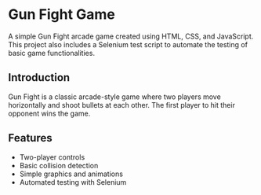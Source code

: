 
# Gun Fight Game

A simple Gun Fight arcade game created using HTML, CSS, and JavaScript. This project also includes a Selenium test script to automate the testing of basic game functionalities.


## Introduction

Gun Fight is a classic arcade-style game where two players move horizontally and shoot bullets at each other. The first player to hit their opponent wins the game.

## Features

- Two-player controls
- Basic collision detection
- Simple graphics and animations
- Automated testing with Selenium

